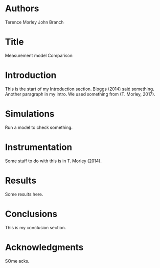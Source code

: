 # Authors
Terence Morley
John Branch

# Title
Measurement model Comparison

# Introduction
This is the start of my Introduction section.  Bloggs (2014) said something.
Another paragraph in my intro.
We used something from (T. Morley, 2017).

# Simulations
Run a model to check something.

# Instrumentation
Some stuff to do with this is in T. Morley (2014).

# Results
Some results here.

# Conclusions
This is my conclusion section.

# Acknowledgments
SOme acks.
